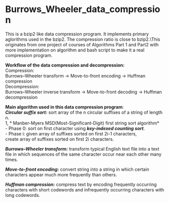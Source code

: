 # Burrows_Wheeler_data_compression

This is a bzip2 like data compression program. It implements primary aglorithms used in the bzip2.
The compression ratio is close to bzip2.\This originates from one project of courses of Algorithms Part 1 and Part2 with more implementation on algorithm and bash script to make it a real compression program.


**Workflow of the data compression and decompression:**\
Compression:\
Burrows–Wheeler transform -> Move-to-front encoding -> Huffman compression\
Decompression:\
Burrows–Wheeler inverse transform -> Move-to-front decoding -> Huffman decompression

**Main algorithm used in this data compression program**:\
***Circular suffix sort:*** sort array of the n circular suffixes of a string of length n.\
            1, * Manber-Myers MSD(Most-Significant-Digit) first string sort algorithm*\
                        - Phase 0: sort on first character using ***key-indexed counting sort***.\
                        - Phase i: given array of suffixes sorted on first 2i-1 characters,\
                        create array of suffixes sorted on first 2i characters.
            
***Burrows–Wheeler transform:*** transform typical English text file into a text file in which sequences of the same character occur near each other many times.


***Move-to-front encoding:*** convert string into a string in which certain characters appear much more frequently than others.

***Huffman compression:*** compress text by encoding frequently occurring characters with short codewords and infrequently occurring characters with long codewords.


